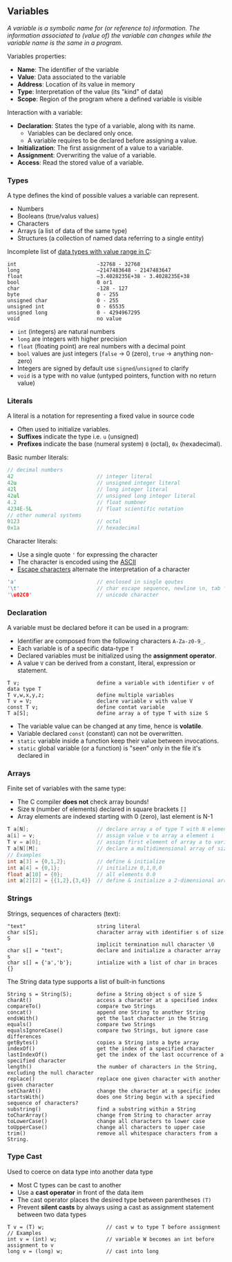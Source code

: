 
## Variables

_A variable is a symbolic name for (or reference to) information. The information associated to (value of) the variable can changes while the variable name is the same in a program._

Variables properties:

* **Name**: The identifier of the variable
* **Value**: Data associated to the variable
* **Address**: Location of its value in memory
* **Type**: Interpretation of the value (its "kind" of data)
* **Scope**:  Region of the program where a defined variable is visible

Interaction with a variable:

* **Declaration**: States the type of a variable, along with its name.
  - Variables can be declared only once.
  - A variable requires to be declared before assigning a value.
* **Initialization**: The first assignment of a value to a variable.
* **Assignment**: Overwriting the value of a variable.
* **Access**: Read the stored value of a variable.

### Types

A type defines the kind of possible values a variable can represent.

- Numbers
- Booleans (true/valus values)
- Characters
- Arrays (a list of data of the same type)
- Structures (a collection of named data referring to a single entity)

Incomplete list of [data types with value range in C](https://en.m.wikipedia.org/wiki/C_data_types):

```
int                          -32768 - 32768
long                         –2147483648 - 2147483647
float                        –3.4028235E+38 - 3.4028235E+38
bool                         0 or1
char                         -128 - 127
byte                         0 - 255
unsigned char                0 - 255
unsigned int                 0 - 65535
unsigned long                0 - 4294967295
void                         no value
```

* `int` (integers) are natural numbers
* `long` are integers with higher precision
* `float` (floating point) are real numbers with a decimal point
* `bool` values are just integers (`false` → 0 (zero), `true` → anything non-zero)
* Integers are signed by default use `signed`/`unsigned` to clarify
* `void` is a type with no value (untyped pointers, function with no return value)

### Literals

A literal is a notation for representing a fixed value in source code

* Often used to initialize variables.
* **Suffixes** indicate the type i.e. `u` (unsigned)
* **Prefixes** indicate the base (numeral system) `0` (octal), `0x` (hexadecimal).

Basic number literals:

```c
// decimal numbers
42                           // integer literal
42u                          // unsigned integer literal
42l                          // long integer literal
42ul                         // unsigned long integer literal
4.2                          // float numbner
4234E-5L                     // float scientific notation
// other numeral systems
0123                         // octal
0x1a                         // hexadecimal
```

Character literals:

* Use a single quote `'` for expressing the character
* The character is encoded using the [ASCII](https://en.m.wikipedia.org/wiki/ASCII)
* [Escape characters](https://en.m.wikipedia.org/wiki/Escape_character) alternate the interpretation of a character

```c
'a'                          // enclosed in single qoutes
'\t'                         // char escape sequence, newline \n, tab \t
'\u02C0'                     // unicode character
```

### Declaration

A variable must be declared before it can be used in a program:

* Identifier are composed from the following characters `A-Za-z0-9_`.
* Each variable is of a specific data-type `T`
* Declared variables must be initialized using the **assignment operator**.
* A value `V` can be derived from a constant, literal, expression or statement.

```
T v;                         define a variable with identifier v of data type T
T v,w,x,y,z;                 define multiple variables
T v = V;                     declare variable v with value V
const T v;                   define contat variable
T a[S];                      define array a of type T with size S
```

* The variable value can be changed at any time, hence is **volatile**.
* Variable declared `const` (constant) can not be overwritten.
* `static` variable inside a function keep their value between invocations.
* `static` global variable (or a function) is "seen" only in the file it's declared in

### Arrays

Finite set of variables with the same type:

* The C compiler **does not** check array bounds!
* Size `N` (number of elements) declared in square brackets `[]`
* Array elements are indexed starting with 0 (zero), last element is N-1

```c
T a[N];                      // declare array a of type T with N elements
a[i] = v;                    // assign value v to array a element i
T v = a[0];                  // assign first element of array a to variable v
T a[N][M];                   // declare a multidimensional array of size NxM
// Examples
int a[3] = {0,1,2};          // define & initialize
int a[4] = {0,1};            // initialize 0,1,0,0
float a[10] = {0};           // all elements 0.0
int a[2][2] = {{1,2},{3,4}}  // define & initialize a 2-dimensional array
```

### Strings

Strings, sequences of characters (text):

```
"text"                       string literal
char s[S];                   character array with identifier s of size S 
                             implicit termination null character \0
char s[] = "text";           declare and initialize a character array s
char s[] = {'a','b'};        intialize with a list of char in braces {}
```

The String data type supports a list of built-in functions

```
String s = String(S);        define a String object s of size S
charAt()                     access a character at a specified index
compareTo()                  compare two Strings
concat()                     append one String to another String
endsWith()                   get the last character in the String
equals()                     compare two Strings
equalsIgnoreCase()           compare two Strings, but ignore case differences
getBytes()                   copies a String into a byte array
indexOf()                    get the index of a specified character
lastIndexOf()                get the index of the last occurrence of a specified character
length()                     the number of characters in the String, excluding the null character
replace()                    replace one given character with another given character
setCharAt()                  change the character at a specific index
startsWith()                 does one String begin with a specified sequence of characters?
substring()                  find a substring within a String
toCharArray()                change from String to character array
toLowerCase()                change all characters to lower case
toUpperCase()                change all characters to upper case
trim()                       remove all whitespace characters from a String.
```

### Type Cast

Used to coerce on data type into another data type

* Most C types can be cast to another
* Use a **cast operator** in front of the data item 
* The cast operator places the desired type between parentheses `(T)`
* Prevent **silent casts** by always using a cast as assignment statement between two data types

```
T v = (T) w;                    // cast w to type T before assignment
// Examples
int v = (int) w;                // variable W becomes an int before assignment to v
long v = (long) w;              // cast into long
```

